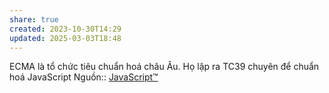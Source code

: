 ```yaml
---
share: true
created: 2023-10-30T14:29
updated: 2025-03-03T18:48
---
```

ECMA là tổ chức tiêu chuẩn hoá châu Âu. Họ lập ra TC39 chuyên để chuẩn hoá JavaScript
Nguồn:: [JavaScript™](https://javascript.tm/)